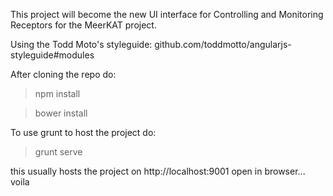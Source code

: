 This project will become the new UI interface for Controlling and Monitoring Receptors for the MeerKAT project.

Using the Todd Moto's styleguide: github.com/toddmotto/angularjs-styleguide#modules

After cloning the repo do:

>npm install

>bower install

To use grunt to host the project do:
>grunt serve

this usually hosts the project on http://localhost:9001 open in browser... voila
